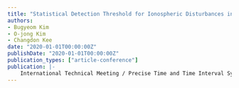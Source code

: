 ```yaml
---
title: "Statistical Detection Threshold for Ionospheric Disturbances induced by Tsunami Using GPS Measurements of LEO Satellite"
authors:
- Bugyeom Kim
- O-jong Kim
- Changdon Kee
date: "2020-01-01T00:00:00Z"
publishDate: "2020-01-01T00:00:00Z"
publication_types: ["article-conference"]
publication: |-
    International Technical Meeting / Precise Time and Time Interval Systems and Application meeting (ITM/PTTI 2020)
---
```


